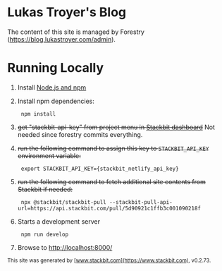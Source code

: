 # Lukas Troyer's Blog

The content of this site is managed by Forestry (https://blog.lukastroyer.com/admin).

# Running Locally

1. Install [Node.js and npm](https://nodejs.org/en/)

1. Install npm dependencies:

        npm install

1. ~~get "stackbit-api-key" from project menu in [Stackbit dashboard](https://app.stackbit.com/dashboard)~~ Not needed since forestry commits everything.

1. ~~run the following command to assign this key to `STACKBIT_API_KEY` environment variable:~~

        export STACKBIT_API_KEY={stackbit_netlify_api_key}

1. ~~run the following command to fetch additional site contents from Stackbit if needed:~~

        npx @stackbit/stackbit-pull --stackbit-pull-api-url=https://api.stackbit.com/pull/5d90921c1ffb3c001090218f

1. Starts a development server

        npm run develop

1. Browse to [http://localhost:8000/](http://localhost:8000/)

<small>This site was generated by [www.stackbit.com](https://www.stackbit.com), v0.2.73.</small>
